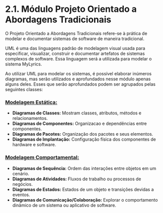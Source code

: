 # 2.1. Módulo Projeto Orientado a Abordagens Tradicionais

O Projeto Orientado a Abordagens Tradicionais refere-se à prática de modelar e documentar sistemas de software de maneira tradicional.

UML é uma das linguagens padrão de modelagem visual usada para especificar, visualizar, construir e documentar artefatos de sistemas complexos de software. Essa linguagem será a utilizada
para modelar o sistema MyLyrics.

Ao utilizar UML para modelar os sistemas, é possível elaborar inúmeros diagramas,
mas serão utilizados e aprofundados nesse módulo apenas alguns deles.
Esses que serão aprofundados podem ser agrupados pelas seguintes classes:

### [Modelagem Estática:](/Modelagem/2.1.1.UMLEstaticos.md)
- **Diagramas de Classes:** Mostram classes, atributos, métodos e relacionamentos.
- **Diagramas de Componentes:** Organizacao e dependências entre componentes.
- **Diagramas de Pacotes:** Organização dos pacotes e seus elementos.
- **Diagramas de Implantação:** Configuração física dos componentes de hardware e software.

### [Modelagem Comportamental:](/Modelagem/2.1.2.UMLDinamicos.md)
- **Diagramas de Sequência:** Ordem das interações entre objetos em um cenário.
- **Diagramas de Atividades:** Fluxos de trabalho ou processos de negócios.
- **Diagramas de Estados:** Estados de um objeto e transições devidas a eventos.
- **Diagramas de Comunicação/Colaboração:** Explorar o comportamento dinâmico de um sistema ou aplicativo de software.
